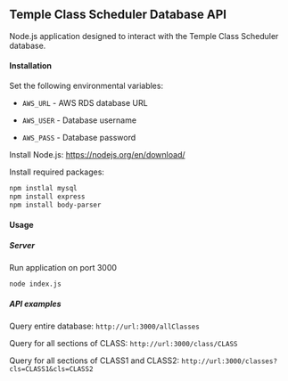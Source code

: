## Temple Class Scheduler Database API

Node.js application designed to interact with the
Temple Class Scheduler database. 

#### Installation
Set the following environmental variables:

* `AWS_URL` - AWS RDS database URL

* `AWS_USER` - Database username

* `AWS_PASS` - Database password

Install Node.js: https://nodejs.org/en/download/

Install required packages:
``` bash
npm instlal mysql
npm install express
npm install body-parser
```

#### Usage
##### Server
Run application on port 3000

`node index.js`

##### API examples
Query entire database: `http://url:3000/allClasses` 

Query for all sections of CLASS: `http://url:3000/class/CLASS`

Query for all sections of CLASS1 and CLASS2: `http://url:3000/classes?cls=CLASS1&cls=CLASS2`




